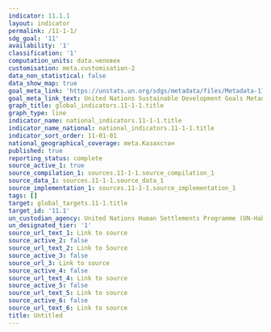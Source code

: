 ```yaml
---
indicator: 11.1.1
layout: indicator
permalink: /11-1-1/
sdg_goal: '11'
availability: '1'
classification: '1'
computation_units: data.человек
customisation: meta.customisation-2
data_non_statistical: false
data_show_map: true
goal_meta_link: 'https://unstats.un.org/sdgs/metadata/files/Metadata-11-01-01.pdf'
goal_meta_link_text: United Nations Sustainable Development Goals Metadata (PDF 93.1 KB)
graph_title: global_indicators.11-1-1.title
graph_type: line
indicator_name: national_indicators.11-1-1.title
indicator_name_national: national_indicators.11-1-1.title
indicator_sort_order: 11-01-01
national_geographical_coverage: meta.Казахстан
published: true
reporting_status: complete
source_active_1: true
source_compilation_1: sources.11-1-1.source_compilation_1
source_data_1: sources.11-1-1.source_data_1
source_implementation_1: sources.11-1-1.source_implementation_1
tags: []
target: global_targets.11-1.title
target_id: '11.1'
un_custodian_agency: United Nations Human Settlements Programme (UN-Habitat)
un_designated_tier: '1'
source_url_text_1: Link to source
source_active_2: false
source_url_text_2: Link to Source
source_active_3: false
source_url_3: Link to source
source_active_4: false
source_url_text_4: Link to source
source_active_5: false
source_url_text_5: Link to source
source_active_6: false
source_url_text_6: Link to source
title: Untitled
---
```

